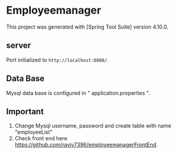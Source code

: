 # Employeemanager

This project was generated with [Spring Tool Suite] version 4.10.0.

## server

Port initialized to `http://localhost:8080/`. 

## Data Base 

Mysql data base is configured in " application.properties ". 

## Important 

1. Change Mysql username, password and create table with name "employeeList"
2. Check front end here https://github.com/raviv7396/employeemanagerFrontEnd.

